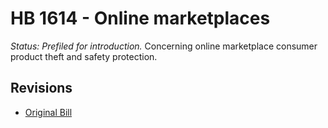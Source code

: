 # HB 1614 - Online marketplaces
*Status: Prefiled for introduction.*
Concerning online marketplace consumer product theft and safety protection.

## Revisions
* [Original Bill](1/)